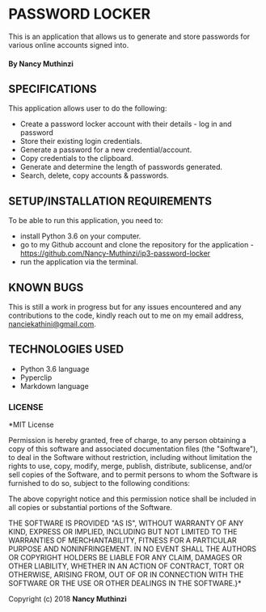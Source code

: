 # PASSWORD LOCKER
This is an application that allows us to generate and store passwords for various online accounts signed into.

#### By Nancy Muthinzi

## SPECIFICATIONS
This application allows user to do the following:
- Create a password locker account with their details - log in and password
- Store their existing login credentials.
- Generate a password for a new credential/account.
- Copy credentials to the clipboard.
- Generate and determine the length of passwords generated.
- Search, delete, copy accounts & passwords.

## SETUP/INSTALLATION REQUIREMENTS
To be able to run this application, you need to:
- install Python 3.6 on your computer.
- go to my Github account and clone the repository for the application - https://github.com/Nancy-Muthinzi/ip3-password-locker
- run the application via the terminal.

## KNOWN BUGS
This is still a work in progress but for any issues encountered and any contributions to the code, kindly reach out to me on my email address, nanciekathini@gmail.com.

## TECHNOLOGIES USED
- Python 3.6 language
- Pyperclip
- Markdown language

### LICENSE
*MIT License

Permission is hereby granted, free of charge, to any person obtaining a copy
of this software and associated documentation files (the "Software"), to deal
in the Software without restriction, including without limitation the rights
to use, copy, modify, merge, publish, distribute, sublicense, and/or sell
copies of the Software, and to permit persons to whom the Software is
furnished to do so, subject to the following conditions:

The above copyright notice and this permission notice shall be included in all
copies or substantial portions of the Software.

THE SOFTWARE IS PROVIDED "AS IS", WITHOUT WARRANTY OF ANY KIND, EXPRESS OR
IMPLIED, INCLUDING BUT NOT LIMITED TO THE WARRANTIES OF MERCHANTABILITY,
FITNESS FOR A PARTICULAR PURPOSE AND NONINFRINGEMENT. IN NO EVENT SHALL THE
AUTHORS OR COPYRIGHT HOLDERS BE LIABLE FOR ANY CLAIM, DAMAGES OR OTHER
LIABILITY, WHETHER IN AN ACTION OF CONTRACT, TORT OR OTHERWISE, ARISING FROM,
OUT OF OR IN CONNECTION WITH THE SOFTWARE OR THE USE OR OTHER DEALINGS IN THE
SOFTWARE.}*

Copyright (c) 2018 **Nancy Muthinzi**
